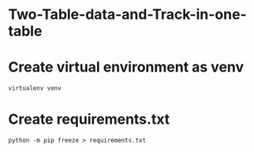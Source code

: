 # Two-Table-data-and-Track-in-one-table

# Create virtual environment as venv

```
virtualenv venv

```
# Create requirements.txt


```
python -m pip freeze > requirements.txt

```
